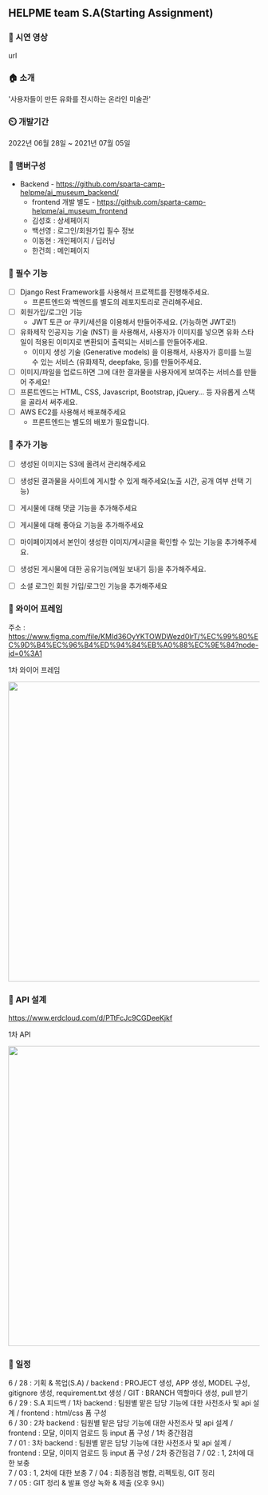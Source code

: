 ## HELPME team S.A(Starting Assignment)

<p align='center'>
</p>

<p align='center'>
<!--  팀 이미지  -->
</p>


### 🔗 시연 영상
url 


### 🏠 소개
'사용자들이 만든 유화를 전시하는 온라인 미술관'


### ⏲️ 개발기간
2022년 06월 28일 ~ 2021년 07월 05일


### 🧙 맴버구성
- Backend - https://github.com/sparta-camp-helpme/ai_museum_backend/
  - frontend 개발 별도 - https://github.com/sparta-camp-helpme/ai_museum_frontend
  - 김성호 : 상세페이지
  - 백선영 : 로그인/회원가입 필수 정보
  - 이동현 : 개인페이지 / 딥러닝
  - 한건희 : 메인페이지


### 📌 필수 기능
- [ ] Django Rest Framework를 사용해서  프로젝트를 진행해주세요.
    - 프론트엔드와 백엔드를 별도의 레포지토리로 관리해주세요.
- [ ] 회원가입/로그인 기능
    - JWT 토큰 or 쿠키/세션을 이용해서 만들어주세요. (가능하면 JWT로!)
- [ ] 유화제작 인공지능 기술 (NST) 을 사용해서, 사용자가 이미지를 넣으면 유화 스타일이 적용된 이미지로 변환되어 출력되는 서비스를 만들어주세요.
    - 이미지 생성 기술 (Generative models) 을 이용해서, 사용자가 흥미를 느낄 수 있는 서비스 (유화제작, deepfake, 등)를 만들어주세요.
- [ ] 이미지/파일을 업로드하면 그에 대한 결과물을 사용자에게 보여주는 서비스를 만들어 주세요!
- [ ] 프론트엔드는 HTML, CSS, Javascript, Bootstrap, jQuery… 등 자유롭게 스택을 골라서 써주세요.
- [ ] AWS EC2를 사용해서 배포해주세요
    - 프론트엔드는 별도의 배포가 필요합니다.


### 📌 추가 기능
- [ ] 생성된 이미지는 S3에 올려서 관리해주세요
- [ ] 생성된 결과물을 사이트에 게시할 수 있게 해주세요(노출 시간, 공개 여부 선택 기능)
- [ ] 게시물에 대해 댓글 기능을 추가해주세요
- [ ] 게시물에 대해 좋아요 기능을 추가해주세요
- [ ] 마이페이지에서 본인이 생성한 이미지/게시글을 확인할 수 있는 기능을 추가해주세요.
- [ ] 생성된 게시물에 대한 공유기능(메일 보내기 등)을 추가해주세요.
- [ ] 소셜 로그인 회원 가입/로그인 기능을 추가해주세요


### 📌 와이어 프레임
주소 : https://www.figma.com/file/KMId36OyYKTOWDWezd0lrT/%EC%99%80%EC%9D%B4%EC%96%B4%ED%94%84%EB%A0%88%EC%9E%84?node-id=0%3A1  

<p align='center'>
  <p>1차 와이어 프레임</p>
  <img src="./README/images/wireframe_2.png" width="600px" />
</p>


### 📌 API 설계
https://www.erdcloud.com/d/PTtFcJc9CGDeeKjkf  

<p align='center'>
  <p>1차 API</p>
  <img src="./README/images/API_1.png" width="600px" />
</p>


### 📌 일정
6 / 28 : 기획 & 목업(S.A) / backend : PROJECT 생성, APP 생성, MODEL 구성, gitignore 생성, requirement.txt 생성 / GIT : BRANCH 역할마다 생성, pull 받기  
6 / 29 : S.A 피드백 / 1차 backend : 팀원별 맡은 담당 기능에 대한 사전조사 및 api 설계   / frontend : html/css 폼 구성  
6 / 30 : 2차 backend : 팀원별 맡은 담당 기능에 대한 사전조사 및 api 설계 / frontend : 모달, 이미지 업로드 등 input 폼 구성 / 1차 중간점검  
7 / 01 : 3차 backend : 팀원별 맡은 담당 기능에 대한 사전조사 및 api 설계 / frontend : 모달, 이미지 업로드 등 input 폼 구성 / 2차 중간점검 
7 / 02 : 1, 2차에 대한 보충  
7 / 03 : 1, 2차에 대한 보충
7 / 04 : 최종점검 병합, 리펙토링, GIT 정리  
7 / 05 : GIT 정리 & 발표 영상 녹화 & 제출 (오후 9시)  

